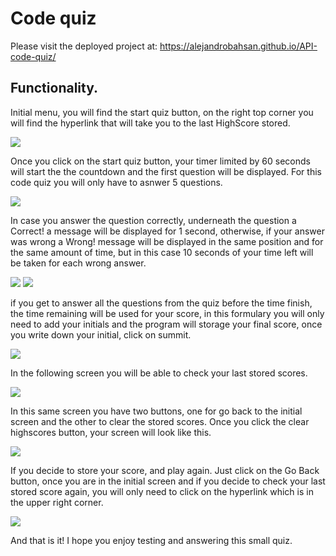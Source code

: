 # Code quiz

Please visit the deployed project at: https://alejandrobahsan.github.io/API-code-quiz/



## Functionality.

Initial menu, you will find the start quiz button, on the right top corner you will find the hyperlink that will take you to the last HighScore stored.

![](https://github.com/AlejandroBahSan/CodeQuiz/blob/master/Assets/images/QuizStart.jpg)

Once you click on the start quiz button, your timer limited by 60 seconds will start the the countdown and the first question will be displayed. For this code quiz
you will only have to asnwer 5 questions.

![](https://github.com/AlejandroBahSan/CodeQuiz/blob/master/Assets/images/1stQuestion.jpg)

In case you answer the question correctly, underneath the question a Correct! a message will be displayed for 1 second, otherwise, if your answer was wrong
a  Wrong! message will be displayed in the same position and for the same amount of time, but in this case 10 seconds of your time left will be taken for each
wrong answer.

![](https://github.com/AlejandroBahSan/CodeQuiz/blob/master/Assets/images/CorrectAnswer.jpg)
![](https://github.com/AlejandroBahSan/CodeQuiz/blob/master/Assets/images/WrongAnswer.jpg)

if you get to answer all the questions from the quiz before the time finish, the time remaining will be used for your score, in this formulary you will only need to add your initials and the program will storage your final score, once you write down your initial, click on summit.

![](https://github.com/AlejandroBahSan/CodeQuiz/blob/master/Assets/images/InitialsSubmit.jpg)

In the following screen you will be able to check your last stored scores. 

![](https://github.com/AlejandroBahSan/CodeQuiz/blob/master/Assets/images/HighScores.jpg)

In this same screen you have two buttons, one for go back to the initial screen and the other to clear the stored scores. Once you click the clear highscores button,
your screen will look like this.

![](https://github.com/AlejandroBahSan/CodeQuiz/blob/master/Assets/images/ClearHighScores.jpg)

If you decide to store your score, and play again. Just click on the Go Back button, once you are in the initial screen and if you decide to check your last
stored score again, you will only need to click on the hyperlink which is in the upper right corner. 

![](https://github.com/AlejandroBahSan/CodeQuiz/blob/master/Assets/images/ViewHighScores.jpg)

And that is it! I hope you enjoy testing and answering this small quiz.




